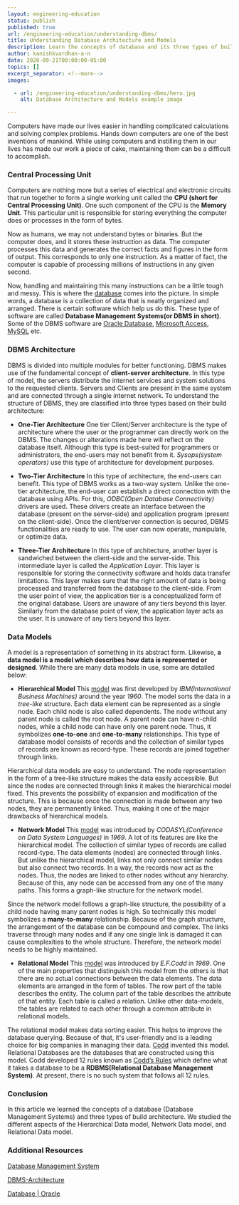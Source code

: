 ```yaml
---
layout: engineering-education
status: publish
published: true
url: /engineering-education/understanding-dbms/
title: Understanding Database Architecture and Models
description: Learn the concepts of database and its three types of build architecture. Study the different aspects of the Hierarchical Data model, Network Data model and Relational Data model.
author: kanishkvardhan-a-n
date: 2020-09-21T00:00:00-05:00
topics: []
excerpt_separator: <!--more-->
images:

  - url: /engineering-education/understanding-dbms/hero.jpg
    alt: Database Architecture and Models example image

---
```

Computers have made our lives easier in handling complicated calculations and solving complex problems. Hands down computers are one of the best inventions of mankind. While using computers and instilling them in our lives has made our work a piece of cake, maintaining them can be a difficult to accomplish.
<!--more-->
### Central Processing Unit
Computers are nothing more but a series of electrical and electronic circuits that run together to form a single working unit called the **CPU (short for Central Processing Unit)**. One such component of the CPU is the **Memory Unit**.
This particular unit is responsible for storing everything the computer does or processes in the form of bytes.

Now as humans, we may not understand bytes or binaries. But the computer does, and it stores these instruction as data. The computer processes this data and generates the correct facts and figures in the form of output. This corresponds to only one instruction. As a matter of fact, the computer is capable of processing millions of instructions in any given second.

Now, handling and maintaining this many instructions can be a little tough and messy. This is where the [database](https://en.wikipedia.org/wiki/Database) comes into the picture. In simple words, a database is a collection of data that is neatly organized and arranged. There is certain software which help us do this. These type of software are called **Database Management Systems(or DBMS in short)**. Some of the DBMS software are [Oracle Database](https://www.oracle.com/in/database/), [Microsoft Access](https://www.microsoft.com/en-in/microsoft-365/access), [MySQL](https://www.mysql.com/) etc.

### DBMS Architecture
DBMS is divided into multiple modules for better functioning. DBMS makes use of the fundamental concept of **client-server architecture**. In this type of model, the servers distribute the internet services and system solutions to the requested clients. Servers and Clients are present in the same system and are connected through a single internet network. To understand the structure of DBMS, they are classified into three types based on their build architecture:

- **One-Tier Architecture**
One tier Client/Server architecture is the type of architecture where the user or the programmer can directly work on the DBMS. The changes or alterations made here will reflect on the database itself. Although this type is best-suited for programmers or administrators, the end-users may not benefit from it. *Sysops(system operators)* use this type of architecture for development purposes.

- **Two-Tier Architecture**
In this type of architecture, the end-users can benefit. This type of DBMS works as a two-way system. Unlike the one-tier architecture, the end-user can establish a direct connection with the database using APIs. For this, *ODBC(Open Database Connectivity)* drivers are used. These drivers create an interface between the database (present on the server-side) and application program (present on the client-side). Once the client/server connection is secured, DBMS functionalities are ready to use. The user can now operate, manipulate, or optimize data.

- **Three-Tier Architecture**
In this type of architecture, another layer is sandwiched between the client-side and the server-side. This intermediate layer is called the *Application Layer*. This layer is responsible for storing the connectivity software and holds data transfer limitations. This layer makes sure that the right amount of data is being processed and transferred from the database to the client-side. From the user point of view, the application tier is a conceptualized form of the original database. Users are unaware of any tiers beyond this layer. Similarly from the database point of view, the application layer acts as the user. It is unaware of any tiers beyond this layer.

### Data Models
A model is a representation of something in its abstract form. Likewise, **a data model is a model which describes how data is represented or designed**. While there are many data models in use, some are detailed below:

- **Hierarchical Model**
This [model](https://en.wikipedia.org/wiki/Hierarchical_database_model) was first developed by *IBM(International Business Machines)* around the year *1960*. The model sorts the data in a *tree-like* structure. Each data element can be represented as a single node. Each child node is also called dependents. The node without any parent node is called the root node. A parent node can have n-child nodes, while a child node can have only one parent node. Thus, it symbolizes **one-to-one** and **one-to-many** relationships. This type of database model consists of records and the collection of similar types of records are known as record-type. These records are joined together through links.

Hierarchical data models are easy to understand. The node representation in the form of a tree-like structure makes the data easily accessible. But since the nodes are connected through links it makes the hierarchical model fixed. This prevents the possibility of expansion and modification of the structure. This is because once the connection is made between any two nodes, they are permanently linked. Thus, making it one of the major drawbacks of hierarchical models.

- **Network Model**
This [model](https://en.wikipedia.org/wiki/Network_model) was introduced by *CODASYL(Conference on Data System Languages)* in *1969*. A lot of its features are like the hierarchical model. The collection of similar types of records are called record-type. The data elements (nodes) are connected through links. But unlike the hierarchical model, links not only connect similar nodes but also connect two records. In a way, the records now act as the nodes. Thus, the nodes are linked to other nodes without any hierarchy. Because of this, any node can be accessed from any one of the many paths. This forms a graph-like structure for the network model.

Since the network model follows a graph-like structure, the possibility of a child node having many parent nodes is high. So technically this model symbolizes a **many-to-many** relationship. Because of the graph structure, the arrangement of the database can be compound and complex. The links traverse through many nodes and if any one single link is damaged it can cause complexities to the whole structure. Therefore, the network model needs to be highly maintained.

- **Relational Model**
This [model](https://en.wikipedia.org/wiki/Relational_model) was introduced by *E.F.Codd* in *1969*. One of the main properties that distinguish this model from the others is that there are no actual connections between the data elements. The data elements are arranged in the form of tables. The row part of the table describes the entity. The column part of the table describes the attribute of that entity. Each table is called a relation. Unlike other data-models, the tables are related to each other through a common attribute in relational models.

The relational model makes data sorting easier. This helps to improve the database querying. Because of that, it's user-friendly and is a leading choice for big companies in managing their data. [Codd](https://en.wikipedia.org/wiki/Edgar_F._Codd) invented this model. Relational Databases are the databases that are constructed using this model. Codd developed 12 rules known as [Codd’s Rules](https://en.wikipedia.org/wiki/Codd%27s_12_rules) which define what it takes a database to be a **RDBMS(Relational Database Management System)**. At present, there is no such system that follows all 12 rules.

### Conclusion

In this article we learned the concepts of a database (Database Management Systems) and three types of build architecture. We studied the different aspects of the Hierarchical Data model, Network Data model, and Relational Data model.

### Additional Resources
[Database Management System](https://www.tutorialspoint.com/dbms/index.htm)

[DBMS-Architecture](https://www.javatpoint.com/dbms-architecture)

[Database | Oracle](https://www.oracle.com/database/what-is-database.html)
